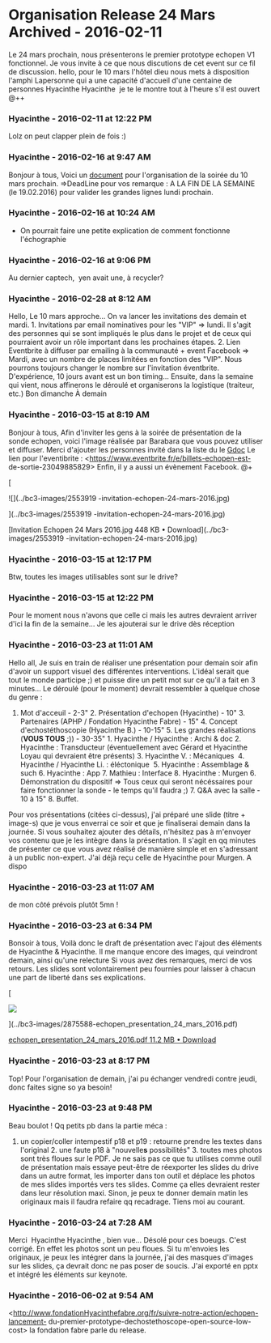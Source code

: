 # Organisation Release 24 Mars Archived  - 2016-02-11

Le 24 mars prochain, nous présenterons le premier prototype echopen V1 fonctionnel. Je vous invite à ce que nous discutions de cet event sur ce fil de discussion.     hello, pour le 10 mars l'hôtel dieu nous mets à disposition l'amphi Lapersonne qui a une capacité d'accueil d'une centaine de personnes  Hyacinthe Hyacinthe  je te le montre tout à l'heure s'il est ouvert   @++

### **Hyacinthe** - 2016-02-11 at 12:22 PM

Lolz on peut clapper plein de fois :)

### **Hyacinthe** - 2016-02-16 at 9:47 AM

Bonjour à tous,   Voici un [document](https://docs.google.com/document/d/1a0zdl_S_7NqN_43ucPCCLC85oOnPcukcj5HtsbgfaTc/edit#) pour l'organisation de la soirée du 10 mars prochain.   =&gt;DeadLine pour vos remarque : A LA FIN DE LA SEMAINE (le 19.02.2016) pour valider les grandes lignes lundi prochain.

### **Hyacinthe** - 2016-02-16 at 10:24 AM

* On pourrait faire une petite explication de comment fonctionne l'échographie

### **Hyacinthe** - 2016-02-16 at 9:06 PM

Au dernier captech,  yen avait une, à recycler?

### **Hyacinthe** - 2016-02-28 at 8:12 AM

Hello,   Le 10 mars approche... On va lancer les invitations des demain et mardi.   1\. Invitations par email nominatives pour les "VIP" =&gt; lundi. Il s'agit des personnes qui se sont impliqués le plus dans le projet et de ceux qui pourraient avoir un rôle important dans les prochaines étapes.   2\. Lien Eventbrite à diffuser par emailing à la communauté + event Facebook =&gt; Mardi, avec un nombre de places limitées en fonction des "VIP". Nous pourrons toujours changer le nombre sur l'invitation éventbrite.   D'expérience, 10 jours avant est un bon timing...   Ensuite, dans la semaine qui vient, nous affinerons le déroulé et organiserons la logistique (traiteur, etc.)   Bon dimanche   À demain

### **Hyacinthe** - 2016-03-15 at 8:19 AM

Bonjour à tous,   Afin d'inviter les gens à la soirée de présentation de la sonde echopen, voici l'image réalisée par Barabara que vous pouvez utiliser et diffuser.   Merci d'ajouter les personnes invité dans la liste du le [Gdoc](https://docs.google.com/document/d/1a0zdl_S_7NqN_43ucPCCLC85oOnPcukcj5HtsbgfaTc/edit#)   Le lien pour l'eventibrite : <https://www.eventbrite.fr/e/billets-echopen-est- de-sortie-23049885829>   Enfin, il y a aussi un évènement Facebook.   @+   

[

![](../bc3-images/2553919 -invitation-echopen-24-mars-2016.jpg)

](../bc3-images/2553919 -invitation-echopen-24-mars-2016.jpg)

[Invitation Echopen 24 Mars 2016.jpg 448 KB • Download](../bc3-images/2553919 -invitation-echopen-24-mars-2016.jpg)

### **Hyacinthe** - 2016-03-15 at 12:17 PM

Btw, toutes les images utilisables sont sur le drive?

### **Hyacinthe** - 2016-03-15 at 12:22 PM

Pour le moment nous n'avons que celle ci mais les autres devraient arriver d'ici la fin de la semaine... Je les ajouterai sur le drive dès réception

### **Hyacinthe** - 2016-03-23 at 11:01 AM

Hello all,   Je suis en train de réaliser une présentation pour demain soir afin d'avoir un support visuel des différentes interventions.   L'idéal serait que tout le monde participe ;) et puisse dire un petit mot sur ce qu'il a fait en 3 minutes...   Le déroulé (pour le moment) devrait ressembler à quelque chose du genre :

 1. Mot d'acceuil - 2-3"  2. Présentation d'echopen (Hyacinthe) - 10"  3. Partenaires (APHP / Fondation Hyacinthe Fabre) - 15"  4. Concept d'echostéthoscopie (Hyacinthe B.) - 10-15"  5. Les grandes réalisations (**VOUS TOUS** ;)) - 30-35"   1. Hyacinthe / Hyacinthe : Archi &amp; doc   2. Hyacinthe : Transducteur (éventuellement avec Gérard et Hyacinthe Loyau qui devraient être présents)   3. Hyacinthe V. : Mécaniques    4. Hyacinthe / Hyacinthe Li. : éléctonique    5. Hyacinthe : Assemblage &amp; such   6. Hyacinthe : App   7. Mathieu : Interface   8. Hyacinthe : Murgen  6. Démonstration du dispositif =&gt; Tous ceux qui seront nécéssaires pour faire fonctionner la sonde - le temps qu'il faudra ;)  7. Q&amp;A avec la salle - 10 à 15"  8. Buffet. 

  Pour vos présentations (citées ci-dessus), j'ai préparé une slide (titre + image-s) que je vous enverrai ce soir et que je finaliserai demain dans la journée. Si vous souhaitez ajouter des détails, n'hésitez pas à m'envoyer vos contenu que je les intègre dans la présentation. Il s'agit en qq minutes de présenter ce que vous avez réalisé de manière simple et en s'adressant à un public non-expert.   J'ai déjà reçu celle de Hyacinthe pour Murgen.   A dispo

### **Hyacinthe** - 2016-03-23 at 11:07 AM

de mon côté prévois plutôt 5mn !

### **Hyacinthe** - 2016-03-23 at 6:34 PM

Bonsoir à tous,   Voilà donc le draft de présentation avec l'ajout des éléments de Hyacinthe &amp; Hyacinthe. Il me manque encore des images, qui veindront demain, ainsi qu'une relecture   Si vous avez des remarques, merci de vos retours. Les slides sont volontairement peu fournies pour laisser à chacun une part de liberté dans ses explications.   

[

![](./../../zz_assets/images/previews/2875588-echopen_presentation_24_mars_2016.png)

](../bc3-images/2875588-echopen_presentation_24_mars_2016.pdf)

[echopen_presentation_24_mars_2016.pdf 11.2 MB • Download](../bc3-images/2875588-echopen_presentation_24_mars_2016.pdf)

### **Hyacinthe** - 2016-03-23 at 8:17 PM

Top!  Pour l'organisation de demain, j'ai pu échanger vendredi contre jeudi, donc faites signe so ya besoin!

### **Hyacinthe** - 2016-03-23 at 9:48 PM

Beau boulot !  Qq petits pb dans la partie méca :

 1. un copier/coller intempestif p18 et p19 : retourne prendre les textes dans l'original  2. une faute p18 à "nouvelle**s** possibilités"  3. toutes mes photos sont très floues sur le PDF. Je ne sais pas ce que tu utilises comme outil de présentation mais essaye peut-être de réexporter les slides du drive dans un autre format, les importer dans ton outil et déplace les photos de mes slides importés vers tes slides. Comme ça elles devraient rester dans leur résolution maxi. Sinon, je peux te donner demain matin les originaux mais il faudra refaire qq recadrage. Tiens moi au courant.

### **Hyacinthe** - 2016-03-24 at 7:28 AM

Merci  Hyacinthe Hyacinthe , bien vue... Désolé pour ces boeugs. C'est corrigé.  En effet les photos sont un peu floues. Si tu m'envoies les originaux, je peux les intégrer dans la journée, j'ai des masques d'images sur les slides, ça devrait donc ne pas poser de soucis. J'ai exporté en pptx et intégré les éléments sur keynote.

### **Hyacinthe** - 2016-06-02 at 9:54 AM

<http://www.fondationHyacinthefabre.org/fr/suivre-notre-action/echopen-lancement- du-premier-prototype-dechostethoscope-open-source-low-cost>  la fondation fabre parle du release.


